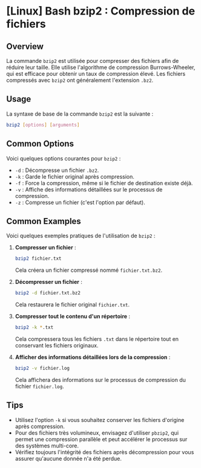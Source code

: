 # [Linux] Bash bzip2 : Compression de fichiers

## Overview
La commande `bzip2` est utilisée pour compresser des fichiers afin de réduire leur taille. Elle utilise l'algorithme de compression Burrows-Wheeler, qui est efficace pour obtenir un taux de compression élevé. Les fichiers compressés avec `bzip2` ont généralement l'extension `.bz2`.

## Usage
La syntaxe de base de la commande `bzip2` est la suivante :

```bash
bzip2 [options] [arguments]
```

## Common Options
Voici quelques options courantes pour `bzip2` :

- `-d` : Décompresse un fichier `.bz2`.
- `-k` : Garde le fichier original après compression.
- `-f` : Force la compression, même si le fichier de destination existe déjà.
- `-v` : Affiche des informations détaillées sur le processus de compression.
- `-z` : Compresse un fichier (c'est l'option par défaut).

## Common Examples
Voici quelques exemples pratiques de l'utilisation de `bzip2` :

1. **Compresser un fichier** :
   ```bash
   bzip2 fichier.txt
   ```
   Cela créera un fichier compressé nommé `fichier.txt.bz2`.

2. **Décompresser un fichier** :
   ```bash
   bzip2 -d fichier.txt.bz2
   ```
   Cela restaurera le fichier original `fichier.txt`.

3. **Compresser tout le contenu d'un répertoire** :
   ```bash
   bzip2 -k *.txt
   ```
   Cela compressera tous les fichiers `.txt` dans le répertoire tout en conservant les fichiers originaux.

4. **Afficher des informations détaillées lors de la compression** :
   ```bash
   bzip2 -v fichier.log
   ```
   Cela affichera des informations sur le processus de compression du fichier `fichier.log`.

## Tips
- Utilisez l'option `-k` si vous souhaitez conserver les fichiers d'origine après compression.
- Pour des fichiers très volumineux, envisagez d'utiliser `pbzip2`, qui permet une compression parallèle et peut accélérer le processus sur des systèmes multi-core.
- Vérifiez toujours l'intégrité des fichiers après décompression pour vous assurer qu'aucune donnée n'a été perdue.
